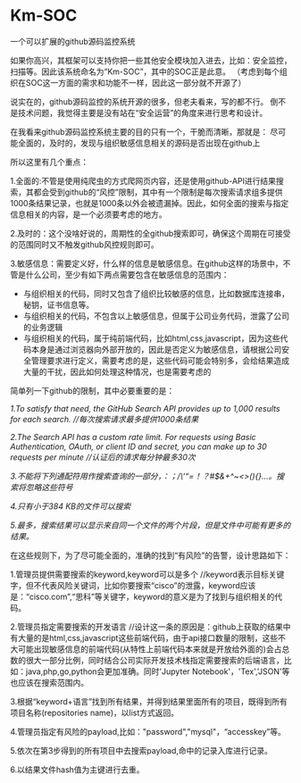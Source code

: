 # Km-SOC

一个可以扩展的github源码监控系统

如果你高兴，其框架可以支持你把一些其他安全模块加入进去，比如：安全监控，扫描等。因此该系统命名为“Km-SOC”，其中的SOC正是此意。
（考虑到每个组织在SOC这一方面的需求和功能不一样，因此这一部分就不开源了）

说实在的，github源码监控的系统开源的很多，但老夫看来，写的都不行。
倒不是技术问题，我觉得主要是没有站在“安全运营”的角度来进行思考和设计。

在我看来github源码监控系统主要的目的只有一个，干脆而清晰，那就是：
尽可能全面的，及时的，发现与组织敏感信息相关的源码是否出现在github上

所以这里有几个重点：

1.全面的:不管是使用纯爬虫的方式爬网页内容，还是使用github-API进行结果搜索，其都会受到github的“风控”限制，其中有一个限制是每次搜索请求组多提供1000条结果记录，也就是1000条以外会被遗漏掉。因此，如何全面的搜索与指定信息相关的内容，是一个必须要考虑的地方。

2.及时的：这个没啥好说的，周期性的全github搜索即可，确保这个周期在可接受的范围同时又不触发github风控规则即可。

3.敏感信息：需要定义好，什么样的信息是敏感信息。在github这样的场景中，不管是什么公司，至少有如下两点需要包含在敏感信息的范围内：

- 与组织相关的代码，同时又包含了组织比较敏感的信息，比如数据库连接串，秘钥，证书信息等。
- 与组织相关的代码，不包含以上敏感信息，但属于公司业务代码，泄露了公司的业务逻辑
- 与组织相关的代码，属于纯前端代码，比如html,css,javascript，因为这些代码本身是通过浏览器向外部开放的，因此是否定义为敏感信息，请根据公司安全管理要求进行定义，需要考虑的是，这些代码可能会特别多，会给结果造成大量的干扰，因此如何处理这种情况，也是需要考虑的


简单列一下github的限制，其中必要重要的是：

*1.To satisfy that need, the GitHub Search API provides up to 1,000 results for each search. //每次搜索请求最多提供1000条结果*

*2.The Search API has a custom rate limit. For requests using Basic Authentication, OAuth, or client ID and secret, you can make up to 30 requests per minute //认证后的请求每分钟最多30次*

*3.不能将下列通配符用作搜索查询的一部分，：；/\‘“=！？#$&+^~<>(){}...。搜索将忽略这些符号*

*4.只有小于384 KB的文件可以搜索*

*5.最多，搜索结果可以显示来自同一个文件的两个片段，但是文件中可能有更多的结果。*


在这些规则下，为了尽可能全面的，准确的找到“有风险”的告警，设计思路如下：

1.管理员提供需要搜索的keyword,keyword可以是多个 //keyword表示目标关键字，但不代表风险关键词，比如你要搜索“cisco”的泄露，keyword应该是：“cisco.com”,“思科”等关键字，keyword的意义是为了找到与组织相关的代码。

2.管理员指定需要搜索的开发语言 //设计这一条的原因是：github上获取的结果中有大量的是html,css,javascript这些前端代码，由于api接口数量的限制，这些不大可能出现敏感信息的前端代码(从特性上前端代码本来就是开放给外面的)会占总数的很大一部分比例，同时结合公司实际开发技术栈指定需要搜索的后端语言，比如：java,php,go,python会更加准确。同时'Jupyter Notebook'，'Tex','JSON'等也应该在搜索范围内。


3.根据“keyword+语言”找到所有结果，并得到结果里面所有的项目，既得到所有项目名称(repositories name)，以list方式返回。

4.管理员指定有风险的payload,比如："password","mysql"，“accesskey”等。

5.依次在第3步得到的所有项目中去搜索payload,命中的记录入库进行记录。

6.以结果文件hash值为主键进行去重。




